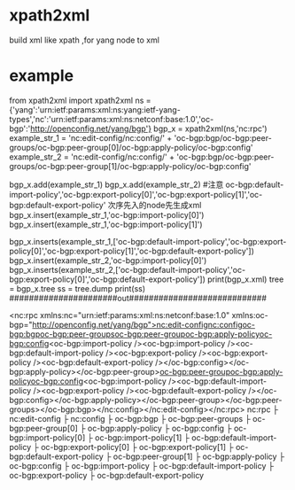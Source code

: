 # xpath2xml
build xml like xpath ,for yang node to xml

# example
from xpath2xml import xpath2xml
ns = {'yang':'urn:ietf:params:xml:ns:yang:ietf-yang-types','nc':'urn:ietf:params:xml:ns:netconf:base:1.0','oc-bgp':'http://openconfig.net/yang/bgp'}
bgp_x = xpath2xml(ns,'nc:rpc')
example_str_1 = 'nc:edit-config/nc:config/' + 'oc-bgp:bgp/oc-bgp:peer-groups/oc-bgp:peer-group[0]/oc-bgp:apply-policy/oc-bgp:config'
example_str_2 = 'nc:edit-config/nc:config/' + 'oc-bgp:bgp/oc-bgp:peer-groups/oc-bgp:peer-group[1]/oc-bgp:apply-policy/oc-bgp:config'

bgp_x.add(example_str_1)
bgp_x.add(example_str_2)
#注意 oc-bgp:default-import-policy','oc-bgp:export-policy[0]','oc-bgp:export-policy[1]','oc-bgp:default-export-policy' 次序先入的node先生成xml 
bgp_x.insert(example_str_1,'oc-bgp:import-policy[0]')
bgp_x.insert(example_str_1,'oc-bgp:import-policy[1]')

bgp_x.inserts(example_str_1,['oc-bgp:default-import-policy','oc-bgp:export-policy[0]','oc-bgp:export-policy[1]','oc-bgp:default-export-policy'])
bgp_x.insert(example_str_2,'oc-bgp:import-policy[0]')
bgp_x.inserts(example_str_2,['oc-bgp:default-import-policy','oc-bgp:export-policy[0]','oc-bgp:default-export-policy'])
print(bgp_x.xml)
tree = bgp_x.tree
ss = tree.dump
print(ss)
######################out############################
<?xml version='1.0' encoding='utf-8'?>
<nc:rpc xmlns:nc="urn:ietf:params:xml:ns:netconf:base:1.0" xmlns:oc-bgp="http://openconfig.net/yang/bgp"><nc:edit-config><nc:config><oc-bgp:bgp><oc-bgp:peer-groups><oc-bgp:peer-group><oc-bgp:apply-policy><oc-bgp:config><oc-bgp:import-policy /><oc-bgp:import-policy /><oc-bgp:default-import-policy /><oc-bgp:export-policy /><oc-bgp:export-policy /><oc-bgp:default-export-policy /></oc-bgp:config></oc-bgp:apply-policy></oc-bgp:peer-group><oc-bgp:peer-group><oc-bgp:apply-policy><oc-bgp:config><oc-bgp:import-policy /><oc-bgp:default-import-policy /><oc-bgp:export-policy /><oc-bgp:default-export-policy /></oc-bgp:config></oc-bgp:apply-policy></oc-bgp:peer-group></oc-bgp:peer-groups></oc-bgp:bgp></nc:config></nc:edit-config></nc:rpc>
nc:rpc
 ├ nc:edit-config
     ├ nc:config
         ├ oc-bgp:bgp
             ├ oc-bgp:peer-groups
                 ├ oc-bgp:peer-group[0]
                     ├ oc-bgp:apply-policy
                         ├ oc-bgp:config
                             ├ oc-bgp:import-policy[0]
                             ├ oc-bgp:import-policy[1]
                             ├ oc-bgp:default-import-policy
                             ├ oc-bgp:export-policy[0]
                             ├ oc-bgp:export-policy[1]
                             ├ oc-bgp:default-export-policy
                 ├ oc-bgp:peer-group[1]
                     ├ oc-bgp:apply-policy
                         ├ oc-bgp:config
                             ├ oc-bgp:import-policy
                             ├ oc-bgp:default-import-policy
                             ├ oc-bgp:export-policy
                             ├ oc-bgp:default-export-policy
